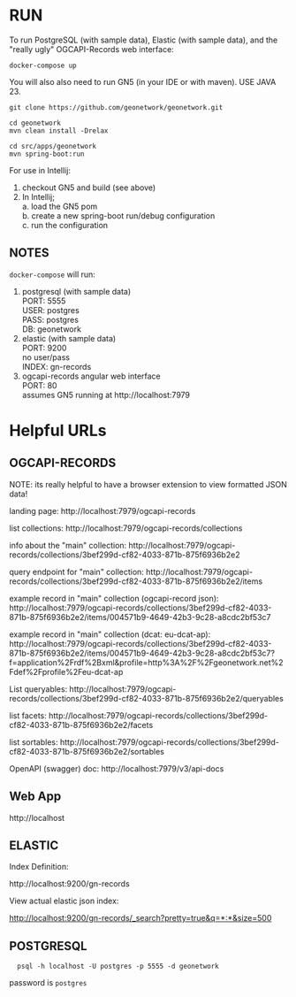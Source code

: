 RUN
===

To run PostgreSQL (with sample data), Elastic (with sample data), and the "really ugly" OGCAPI-Records web interface:
```
docker-compose up
```

You will also also need to run GN5 (in your IDE or with maven).  USE JAVA 23.

```
git clone https://github.com/geonetwork/geonetwork.git

cd geonetwork
mvn clean install -Drelax

cd src/apps/geonetwork
mvn spring-boot:run
```

For use in Intellij:
1. checkout GN5 and build (see above)
2. In Intellij; <br>
    a. load the GN5 pom  <br>
    b. create a new spring-boot run/debug configuration <br>
    c. run the configuration

NOTES
-----

`docker-compose` will run:
1. postgresql (with sample data)<br>
    PORT: 5555<br>
    USER: postgres<br>
    PASS: postgres<br>
    DB: geonetwork
2. elastic (with sample data)<br>
    PORT: 9200<br>
    no user/pass<br>
    INDEX: gn-records
3. ogcapi-records angular web interface<br>
    PORT: 80<br>
    assumes GN5 running at http://localhost:7979


 

Helpful URLs
============

OGCAPI-RECORDS
--------------

NOTE: its really helpful to have a browser extension to view formatted JSON data!

landing page: 
http://localhost:7979/ogcapi-records

list collections:
http://localhost:7979/ogcapi-records/collections

info about the "main" collection: 
http://localhost:7979/ogcapi-records/collections/3bef299d-cf82-4033-871b-875f6936b2e2


query endpoint for  "main" collection:
http://localhost:7979/ogcapi-records/collections/3bef299d-cf82-4033-871b-875f6936b2e2/items

example record in "main" collection (ogcapi-record json):
http://localhost:7979/ogcapi-records/collections/3bef299d-cf82-4033-871b-875f6936b2e2/items/004571b9-4649-42b3-9c28-a8cdc2bf53c7


example record in "main" collection (dcat: eu-dcat-ap):
http://localhost:7979/ogcapi-records/collections/3bef299d-cf82-4033-871b-875f6936b2e2/items/004571b9-4649-42b3-9c28-a8cdc2bf53c7?f=application%2Frdf%2Bxml&profile=http%3A%2F%2Fgeonetwork.net%2Fdef%2Fprofile%2Feu-dcat-ap


List queryables:
http://localhost:7979/ogcapi-records/collections/3bef299d-cf82-4033-871b-875f6936b2e2/queryables


list facets:
http://localhost:7979/ogcapi-records/collections/3bef299d-cf82-4033-871b-875f6936b2e2/facets

list sortables:
http://localhost:7979/ogcapi-records/collections/3bef299d-cf82-4033-871b-875f6936b2e2/sortables


OpenAPI (swagger) doc:
http://localhost:7979/v3/api-docs


Web App
-------

http://localhost

ELASTIC
-------

Index Definition:

http://localhost:9200/gn-records

View actual elastic json index:

[http://localhost:9200/gn-records/_search?pretty=true&q=\*:\*&size=500](http://localhost:9200/gn-records/_search?pretty=true&q=*:*&size=500)

POSTGRESQL
----------

```
  psql -h localhost -U postgres -p 5555 -d geonetwork
```

password is `postgres`



